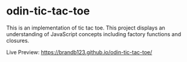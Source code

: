 # odin-tic-tac-toe

This is an implementation of tic tac toe. This project displays an understanding of JavaScript concepts including factory functions and closures. 

Live Preview: https://brandb123.github.io/odin-tic-tac-toe/